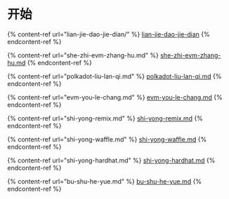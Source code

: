 # 开始

{% content-ref url="lian-jie-dao-jie-dian/" %}
[lian-jie-dao-jie-dian](lian-jie-dao-jie-dian/)
{% endcontent-ref %}

{% content-ref url="she-zhi-evm-zhang-hu.md" %}
[she-zhi-evm-zhang-hu.md](she-zhi-evm-zhang-hu.md)
{% endcontent-ref %}

{% content-ref url="polkadot-liu-lan-qi.md" %}
[polkadot-liu-lan-qi.md](polkadot-liu-lan-qi.md)
{% endcontent-ref %}

{% content-ref url="evm-you-le-chang.md" %}
[evm-you-le-chang.md](evm-you-le-chang.md)
{% endcontent-ref %}

{% content-ref url="shi-yong-remix.md" %}
[shi-yong-remix.md](shi-yong-remix.md)
{% endcontent-ref %}

{% content-ref url="shi-yong-waffle.md" %}
[shi-yong-waffle.md](shi-yong-waffle.md)
{% endcontent-ref %}

{% content-ref url="shi-yong-hardhat.md" %}
[shi-yong-hardhat.md](shi-yong-hardhat.md)
{% endcontent-ref %}

{% content-ref url="bu-shu-he-yue.md" %}
[bu-shu-he-yue.md](bu-shu-he-yue.md)
{% endcontent-ref %}
